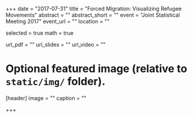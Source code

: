 +++
date = "2017-07-31"
title = "Forced Migration: Visualizing Refugee Movements"
abstract = ""
abstract_short = ""
event = "Joint Statistical Meeting 2017"
event_url = ""
location = ""

selected = true
math = true

url_pdf = ""
url_slides = ""
url_video = ""



# Optional featured image (relative to `static/img/` folder).
[header]
image = ""
caption = ""

+++